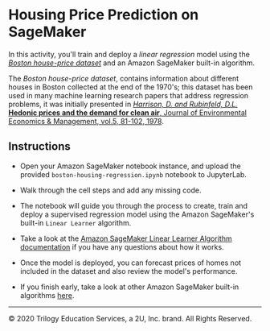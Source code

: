 # Housing Price Prediction on SageMaker

In this activity, you'll train and deploy a _linear regression_ model using the [_Boston house-price dataset_](http://lib.stat.cmu.edu/datasets/boston) and an Amazon SageMaker built-in algorithm.

The _Boston house-price dataset_, contains information about different houses in Boston collected at the end of the 1970's; this dataset has been used in many machine learning research papers that address regression problems, it was initially presented in [_Harrison, D. and Rubinfeld, D.L._ **Hedonic prices and the demand for clean air**, Journal of Environmental Economics & Management, vol.5, 81-102, 1978](https://doi.org/10.1016/0095-0696(78)90006-2).

## Instructions

* Open your Amazon SageMaker notebook instance, and upload the provided `boston-housing-regression.ipynb` notebook to JupyterLab.

* Walk through the cell steps and add any missing code.

* The notebook will guide you through the process to create, train and deploy a supervised regression model using the Amazon SageMaker's built-in `Linear Learner` algorithm.

* Take a look at the [Amazon SageMaker Linear Learner Algorithm documentation](https://docs.aws.amazon.com/sagemaker/latest/dg/linear-learner.html) if you have any questions about how it works.

* Once the model is deployed, you can forecast prices of homes not included in the dataset and also review the model's performance.

* If you finish early, take a look at other Amazon SageMaker built-in algorithms [here](https://docs.aws.amazon.com/sagemaker/latest/dg/sagemaker-algo-docker-registry-paths.html).

---
© 2020 Trilogy Education Services, a 2U, Inc. brand. All Rights Reserved.
